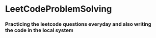 # LeetCodeProblemSolving

### Practicing the leetcode questions everyday and also writing the code in the local system
